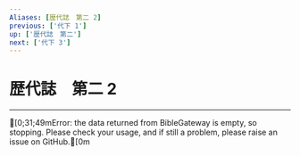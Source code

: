 ```yaml
---
Aliases: [歴代誌　第二 2]
previous: ['代下 1']
up: ['歴代誌　第二']
next: ['代下 3']
---
```

# 歴代誌　第二 2

***
[0;31;49mError: the data returned from BibleGateway is empty, so stopping. Please check your usage, and if still a problem, please raise an issue on GitHub.[0m
